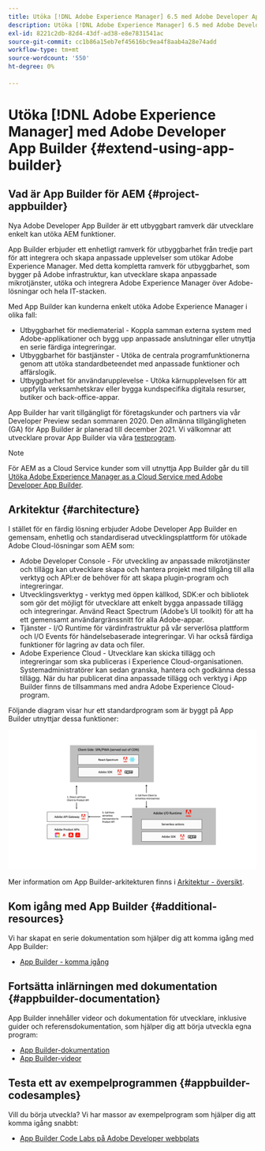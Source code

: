 ```yaml
---
title: Utöka [!DNL Adobe Experience Manager] 6.5 med Adobe Developer App Builder.
description: Utöka [!DNL Adobe Experience Manager] 6.5 med Adobe Developer App Builder.
exl-id: 8221c2db-82d4-43df-ad38-e8e7831541ac
source-git-commit: cc1b86a15eb7ef45616bc9ea4f8aab4a28e74add
workflow-type: tm+mt
source-wordcount: '550'
ht-degree: 0%

---
```


# Utöka [!DNL Adobe Experience Manager] med Adobe Developer App Builder {#extend-using-app-builder}

## Vad är App Builder för AEM {#project-appbuilder}

Nya Adobe Developer App Builder är ett utbyggbart ramverk där utvecklare enkelt kan utöka AEM funktioner.

App Builder erbjuder ett enhetligt ramverk för utbyggbarhet från tredje part för att integrera och skapa anpassade upplevelser som utökar Adobe Experience Manager. Med detta kompletta ramverk för utbyggbarhet, som bygger på Adobe infrastruktur, kan utvecklare skapa anpassade mikrotjänster, utöka och integrera Adobe Experience Manager över Adobe-lösningar och hela IT-stacken.

Med App Builder kan kunderna enkelt utöka Adobe Experience Manager i olika fall:

* Utbyggbarhet för mediematerial - Koppla samman externa system med Adobe-applikationer och bygg upp anpassade anslutningar eller utnyttja en serie färdiga integreringar.
* Utbyggbarhet för bastjänster - Utöka de centrala programfunktionerna genom att utöka standardbeteendet med anpassade funktioner och affärslogik.
* Utbyggbarhet för användarupplevelse - Utöka kärnupplevelsen för att uppfylla verksamhetskrav eller bygga kundspecifika digitala resurser, butiker och back-office-appar.

App Builder har varit tillgängligt för företagskunder och partners via vår Developer Preview sedan sommaren 2020. Den allmänna tillgängligheten (GA) för App Builder är planerad till december 2021. Vi välkomnar att utvecklare provar App Builder via våra [testprogram](https://adobe.ly/appbuilder-trial).

>[!NOTE]
>
>För AEM as a Cloud Service kunder som vill utnyttja App Builder går du till [Utöka Adobe Experience Manager as a Cloud Service med Adobe Developer App Builder](https://experienceleague.adobe.com/docs/experience-manager-cloud-service/implementing/configuring-and-extending/app-builder.html).

## Arkitektur {#architecture}

I stället för en färdig lösning erbjuder Adobe Developer App Builder en gemensam, enhetlig och standardiserad utvecklingsplattform för utökade Adobe Cloud-lösningar som AEM som:

* Adobe Developer Console - För utveckling av anpassade mikrotjänster och tillägg kan utvecklare skapa och hantera projekt med tillgång till alla verktyg och API:er de behöver för att skapa plugin-program och integreringar.
* Utvecklingsverktyg - verktyg med öppen källkod, SDK:er och bibliotek som gör det möjligt för utvecklare att enkelt bygga anpassade tillägg och integreringar. Använd React Spectrum (Adobe’s UI toolkit) för att ha ett gemensamt användargränssnitt för alla Adobe-appar.
* Tjänster - I/O Runtime för värdinfrastruktur på vår serverlösa plattform och I/O Events för händelsebaserade integreringar. Vi har också färdiga funktioner för lagring av data och filer.
* Adobe Experience Cloud - Utvecklare kan skicka tillägg och integreringar som ska publiceras i Experience Cloud-organisationen. Systemadministratörer kan sedan granska, hantera och godkänna dessa tillägg. När du har publicerat dina anpassade tillägg och verktyg i App Builder finns de tillsammans med andra Adobe Experience Cloud-program.

Följande diagram visar hur ett standardprogram som är byggt på App Builder utnyttjar dessa funktioner:

![Arkitektur](assets/appbuilder-architecture.jpg)

Mer information om App Builder-arkitekturen finns i [Arkitektur - översikt](https://www.adobe.io/app-builder/docs/guides/).

## Kom igång med App Builder {#additional-resources}

Vi har skapat en serie dokumentation som hjälper dig att komma igång med App Builder:

* [App Builder - komma igång](https://www.adobe.io/app-builder/docs/getting_started/)

## Fortsätta inlärningen med dokumentation {#appbuilder-documentation}

App Builder innehåller videor och dokumentation för utvecklare, inklusive guider och referensdokumentation, som hjälper dig att börja utveckla egna program:

* [App Builder-dokumentation](https://www.adobe.io/app-builder/docs/overview/)
* [App Builder-videor](https://www.youtube.com/playlist?list=PLcVEYUqU7VRfDij-Jbjyw8S8EzW073F_o)

## Testa ett av exempelprogrammen {#appbuilder-codesamples}

Vill du börja utveckla? Vi har massor av exempelprogram som hjälper dig att komma igång snabbt:

* [App Builder Code Labs på Adobe Developer webbplats](https://www.adobe.io/app-builder/docs/resources/)

